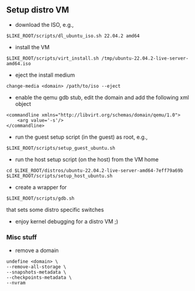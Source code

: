 ## Setup distro VM
- download the ISO, e.g.,
```
$LIKE_ROOT/scripts/dl_ubuntu_iso.sh 22.04.2 amd64
```
- install the VM
```
$LIKE_ROOT/scripts/virt_install.sh /tmp/ubuntu-22.04.2-live-server-amd64.iso
```
- eject the install medium
```
change-media <domain> /path/to/iso --eject
```
- enable the qemu gdb stub, edit the domain and add the following
xml object
```
<commandline xmlns="http://libvirt.org/schemas/domain/qemu/1.0">
    <arg value='-s'/>
</commandline>
```
- run the guest setup script (in the guest) as root, e.g.,
```
$LIKE_ROOT/scripts/setup_guest_ubuntu.sh
```
- run the host setup script (on the host) from the VM home
```
cd $LIKE_ROOT/distros/ubuntu-22.04.2-live-server-amd64-7eff79a69b
$LIKE_ROOT/scripts/setup_host_ubuntu.sh
```
- create a wrapper for
```
$LIKE_ROOT/scripts/gdb.sh
```
that sets some distro specific switches
- enjoy kernel debugging for a distro VM ;)

### Misc stuff
- remove a domain
```
undefine <domain> \
--remove-all-storage \
--snapshots-metadata \
--checkpoints-metadata \
--nvram
```
